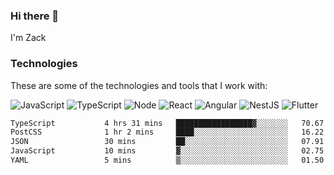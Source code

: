 ### Hi there 👋
I'm Zack

### Technologies
These are some of the technologies and tools that I work with:

![JavaScript](https://img.shields.io/badge/JavaScript-323330.svg?logo=javascript&logoColor=F7DF1E) 
![TypeScript](https://img.shields.io/badge/TypeScript-007ACC.svg?logo=typescript&logoColor=white) 
![Node](https://img.shields.io/badge/Node.js-43853D.svg?logo=node.js&logoColor=white)
![React](https://img.shields.io/badge/React-20232a.svg?logo=react&logoColor=61DAFB) 
![Angular](https://img.shields.io/badge/Angular-E23237.svg?logo=angularjs&logoColor=white)
![NestJS](https://img.shields.io/badge/NestJS-E0234E?logo=nestjs&logoColor=white)
![Flutter](https://img.shields.io/badge/Flutter-02569B.svg?logo=flutter&logoColor=white)

<!--START_SECTION:waka-->

```txt
TypeScript           4 hrs 31 mins   █████████████████▓░░░░░░░   70.67 %
PostCSS              1 hr 2 mins     ████░░░░░░░░░░░░░░░░░░░░░   16.22 %
JSON                 30 mins         ██░░░░░░░░░░░░░░░░░░░░░░░   07.91 %
JavaScript           10 mins         ▓░░░░░░░░░░░░░░░░░░░░░░░░   02.75 %
YAML                 5 mins          ▒░░░░░░░░░░░░░░░░░░░░░░░░   01.50 %
```

<!--END_SECTION:waka-->
